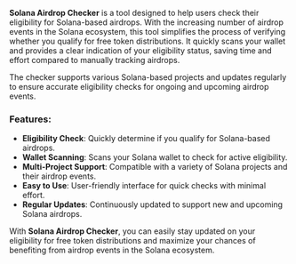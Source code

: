 


**Solana Airdrop Checker** is a tool designed to help users check their eligibility for Solana-based airdrops. With the increasing number of airdrop events in the Solana ecosystem, this tool simplifies the process of verifying whether you qualify for free token distributions. It quickly scans your wallet and provides a clear indication of your eligibility status, saving time and effort compared to manually tracking airdrops. 

The checker supports various Solana-based projects and updates regularly to ensure accurate eligibility checks for ongoing and upcoming airdrop events.

### Features:
- **Eligibility Check**: Quickly determine if you qualify for Solana-based airdrops.
- **Wallet Scanning**: Scans your Solana wallet to check for active eligibility.
- **Multi-Project Support**: Compatible with a variety of Solana projects and their airdrop events.
- **Easy to Use**: User-friendly interface for quick checks with minimal effort.
- **Regular Updates**: Continuously updated to support new and upcoming Solana airdrops.

With **Solana Airdrop Checker**, you can easily stay updated on your eligibility for free token distributions and maximize your chances of benefiting from airdrop events in the Solana ecosystem.
